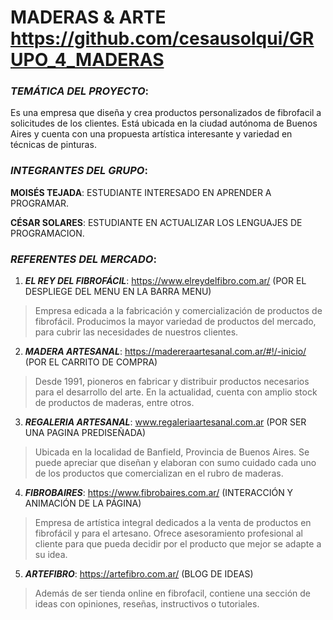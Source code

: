 # MADERAS & ARTE https://github.com/cesausolqui/GRUPO_4_MADERAS

### *TEMÁTICA DEL PROYECTO*:

Es una empresa que diseña y crea productos personalizados de fibrofacil a solicitudes de los clientes. Está ubicada en la ciudad autónoma de Buenos Aires y cuenta con una propuesta artística interesante y variedad en técnicas de pinturas.



### *INTEGRANTES DEL GRUPO*:

**MOISÉS TEJADA**: ESTUDIANTE INTERESADO EN APRENDER A PROGRAMAR.

**CÉSAR SOLARES**: ESTUDIANTE EN ACTUALIZAR LOS LENGUAJES DE PROGRAMACION.



### *REFERENTES DEL MERCADO*:


1.  **_EL REY DEL FIBROFÁCIL_**: https://www.elreydelfibro.com.ar/ (POR EL DESPLIEGE DEL MENU EN LA BARRA MENU)
>Empresa edicada a la fabricación y comercialización de productos de fibrofácil. Producimos la mayor variedad de productos del mercado, para cubrir las necesidades de nuestros clientes.

2.  **_MADERA ARTESANAL_**: https://madereraartesanal.com.ar/#!/-inicio/ (POR EL CARRITO DE COMPRA)
>Desde 1991, pioneros en fabricar y distribuir productos necesarios para el desarrollo del arte. En la actualidad, cuenta con amplio stock de productos de maderas, entre otros.

3.  **_REGALERIA ARTESANAL_**: www.regaleriaartesanal.com.ar (POR SER UNA PAGINA PREDISEÑADA)
>Ubicada en la localidad de Banfield, Provincia de Buenos Aires. Se puede apreciar que diseñan y elaboran con sumo cuidado cada uno de los productos que comercializan en el rubro de maderas.

4. **_FIBROBAIRES_**: https://www.fibrobaires.com.ar/ (INTERACCIÓN Y ANIMACIÓN DE LA PÁGINA)
>Empresa de artística integral dedicados a la venta de productos en fibrofácil y para el artesano. Ofrece asesoramiento profesional al cliente para que pueda decidir por el producto que mejor se adapte a su idea.

5. **_ARTEFIBRO_**: https://artefibro.com.ar/ (BLOG DE IDEAS)
>Además de ser tienda online en fibrofacil, contiene una sección de ideas con opiniones, reseñas, instructivos o tutoriales.

